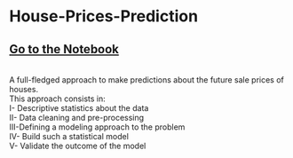 # House-Prices-Prediction
## <a href="http://htmlpreview.github.io/?https://github.com/rmissaoui/House-Prices-Prediction/blob/master/House-Prices-Prediction.html"> Go to the Notebook </a>
<br>
 A full-fledged approach to make predictions about the future sale prices of houses.
<br>
This approach consists in:
<br>
I-  Descriptive statistics about the data
<br>
II- Data cleaning and pre-processing
<br>
III-Defining a modeling approach to the problem
<br>
IV- Build such a statistical model
<br>
V-  Validate the outcome of the model
